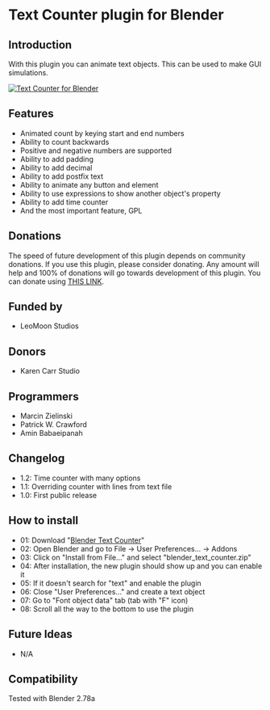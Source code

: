 # Text Counter plugin for Blender
## Introduction
With this plugin you can animate text objects. This can be used to make GUI simulations.

[![Text Counter for Blender](http://img.youtube.com/vi/96U0mi-j2gc/0.jpg)](http://www.youtube.com/watch?v=96U0mi-j2gc)

## Features
  - Animated count by keying start and end numbers
  - Ability to count backwards
  - Positive and negative numbers are supported
  - Ability to add padding
  - Ability to add decimal
  - Ability to add postfix text
  - Ability to animate any button and element
  - Ability to use expressions to show another object's property
  - Ability to add time counter
  - And the most important feature, GPL

## Donations
The speed of future development of this plugin depends on community donations. If you use this plugin, please consider donating. Any amount will help and 100% of donations will go towards development of this plugin. You can donate using [THIS LINK](https://www.paypal.me/aminpersia).

## Funded by
  - LeoMoon Studios

## Donors
  - Karen Carr Studio

## Programmers
  - Marcin Zielinski
  - Patrick W. Crawford
  - Amin Babaeipanah

## Changelog
  - 1.2: Time counter with many options
  - 1.1: Overriding counter with lines from text file
  - 1.0: First public release

## How to install
  - 01: Download "[Blender Text Counter](https://leomoon.com/projects/plugins/blender-text-counter/)"
  - 02: Open Blender and go to File -> User Preferences... -> Addons
  - 03: Click on "Install from File..." and select "blender_text_counter.zip"
  - 04: After installation, the new plugin should show up and you can enable it
  - 05: If it doesn't search for "text" and enable the plugin
  - 06: Close "User Preferences..." and create a text object
  - 07: Go to "Font object data" tab (tab with "F" icon)
  - 08: Scroll all the way to the bottom to use the plugin

## Future Ideas
  - N/A

## Compatibility
Tested with Blender 2.78a

